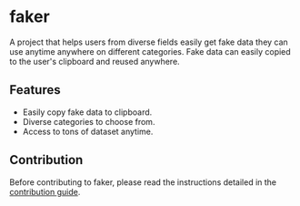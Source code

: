 # faker
A project that helps users from diverse fields easily get fake data they can use anytime anywhere on different categories. Fake data can easily copied to the user's clipboard and reused anywhere.

## Features
- Easily copy fake data to clipboard.
- Diverse categories to choose from.
- Access to tons of dataset anytime.

## Contribution
Before contributing to faker, please read the instructions detailed in the [contribution guide](CONRIBUTING.md).
